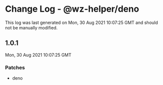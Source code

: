 # Change Log - @wz-helper/deno

This log was last generated on Mon, 30 Aug 2021 10:07:25 GMT and should not be manually modified.

## 1.0.1
Mon, 30 Aug 2021 10:07:25 GMT

### Patches

- deno

